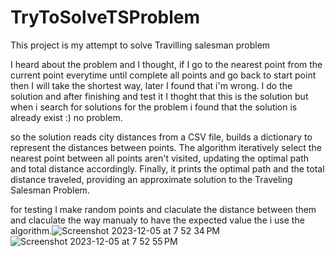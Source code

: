 # TryToSolveTSProblem
This project is my attempt to solve Travilling salesman problem 

I heard about the problem and I thought, if I go to the nearest point from the current point everytime until complete all points and go back to start point then I will take the shortest way, later I found that i'm wrong. I do the solution and after finishing and test it I thoght that this is the solution but when i search for solutions for the problem i found that the solution is already exist :) no problem.

so the solution reads city distances from a CSV file, builds a dictionary to represent the distances between points. The algorithm iteratively select the nearest point between all points aren't visited, updating the optimal path and total distance accordingly. Finally, it prints the optimal path and the total distance traveled, providing an approximate solution to the Traveling Salesman Problem.

for testing I make random points and claculate the distance between them and claculate the way manualy to have the expected value the i use the algorithm.![Screenshot 2023-12-05 at 7 52 34 PM](https://github.com/Abdulrhman-Alghamdi7/TryToSolveTSProblem/assets/96546956/884d208a-efd8-40c1-b14f-1c1f1539de13)
![Screenshot 2023-12-05 at 7 52 55 PM](https://github.com/Abdulrhman-Alghamdi7/TryToSolveTSProblem/assets/96546956/19ac6bff-f5e3-4504-87d5-0aecdab87186)
